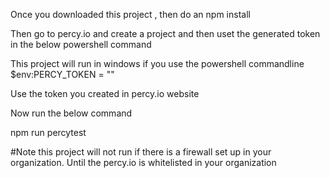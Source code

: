 Once you downloaded this project , then do an 
npm install

Then go to percy.io and create a project and then uset the generated token in the below powershell command

This project will run in windows if you use the powershell commandline
 $env:PERCY_TOKEN = ""

 Use the token you created in percy.io website

 Now run the below command 

 npm run percytest

 #Note this project will not run if there is a firewall set up in your organization. 
 Until the percy.io is whitelisted in your organization